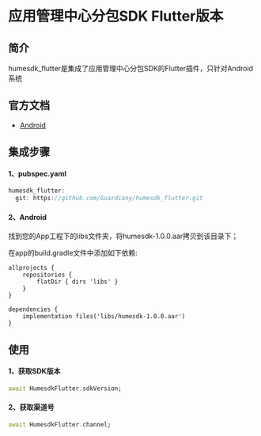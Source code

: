 # 应用管理中心分包SDK Flutter版本

## 简介
  humesdk_flutter是集成了应用管理中心分包SDK的Flutter插件，只针对Android系统

## 官方文档
* [Android](https://bytedance.feishu.cn/docs/doccnWHO1ZOWn3YrZVblvoEw4th#)

## 集成步骤
#### 1、pubspec.yaml
```Dart
humesdk_flutter:
  git: https://github.com/Guardiany/humesdk_flutter.git
```

#### 2、Android
找到您的App⼯程下的libs⽂件夹，将humesdk-1.0.0.aar拷⻉到该⽬录下；

在app的build.gradle⽂件中添加如下依赖:
```
allprojects {
    repositories {
        flatDir { dirs 'libs' }
    }
}

dependencies {
    implementation files('libs/humesdk-1.0.0.aar')
}
```

## 使用

#### 1、获取SDK版本
```Dart
await HumesdkFlutter.sdkVersion;
```
#### 2、获取渠道号
```Dart
await HumesdkFlutter.channel;
```